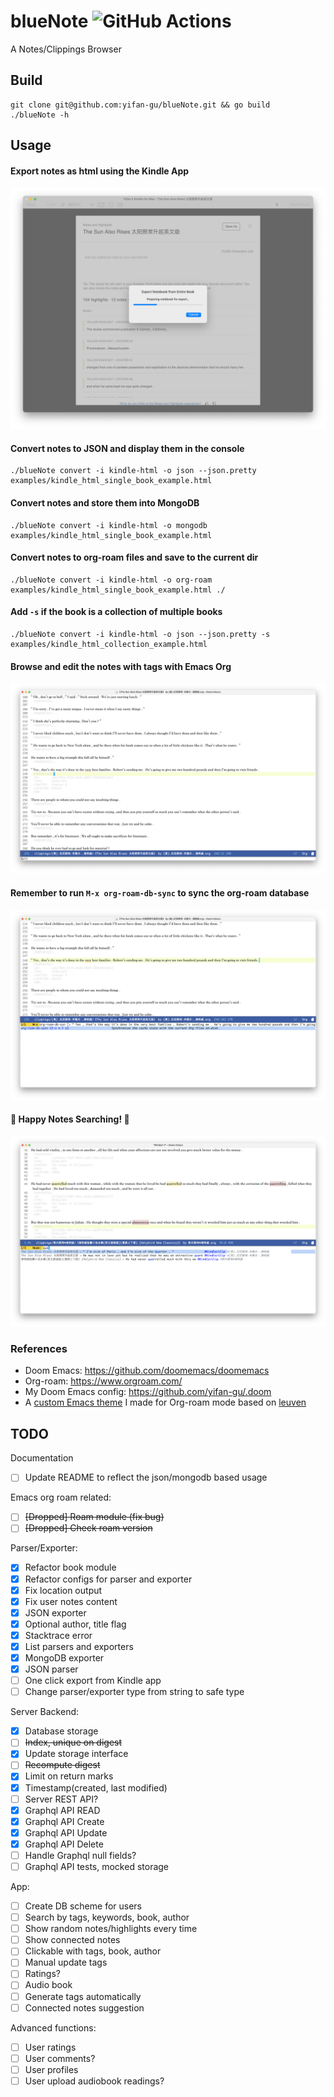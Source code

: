 blueNote ![GitHub Actions](https://github.com/yifan-gu/blueNote/actions/workflows/go.yml/badge.svg)
============
A Notes/Clippings Browser


## Build

```
git clone git@github.com:yifan-gu/blueNote.git && go build
./blueNote -h
```

## Usage

#### Export notes as html using the Kindle App
![Export Notes From Kindle App](screenshots/export-notes-from-kindle-app.png)


#### Convert notes to JSON and display them in the console
```
./blueNote convert -i kindle-html -o json --json.pretty examples/kindle_html_single_book_example.html
```

#### Convert notes and store them into MongoDB
```
./blueNote convert -i kindle-html -o mongodb examples/kindle_html_single_book_example.html
```

#### Convert notes to org-roam files and save to the current dir
```
./blueNote convert -i kindle-html -o org-roam examples/kindle_html_single_book_example.html ./
```

#### Add `-s` if the book is a collection of multiple books
```
./blueNote convert -i kindle-html -o json --json.pretty -s examples/kindle_html_collection_example.html
```

#### Browse and edit the notes with tags with Emacs Org
![View and Edit Notes in Emacs Org-roam](screenshots/view-notes-with-emacs-org-roam.png)

#### Remember to run `M-x org-roam-db-sync` to sync the org-roam database
![Run org-roam-db-sync](screenshots/org-roam-db-sync.png)

#### 📖 Happy Notes Searching! 📖
![Search for Notes in Emacs Org-roam](screenshots/search-keywords-with-emacs-org-roam.png)


### References

- Doom Emacs: https://github.com/doomemacs/doomemacs
- Org-roam: https://www.orgroam.com/
- My Doom Emacs config: https://github.com/yifan-gu/.doom
- A [custom Emacs theme](https://github.com/yifan-gu/.doom/blob/master/themes/org-leuven-theme.el) I made for Org-roam mode based on [leuven](https://github.com/fniessen/emacs-leuven-theme)


## TODO
Documentation
- [ ] Update README to reflect the json/mongodb based usage

Emacs org roam related:
- [ ] <s>[Dropped] Roam module (fix bug)</s>
- [ ] <s>[Dropped] Check roam version</s>

Parser/Exporter:
- [x] Refactor book module
- [x] Refactor configs for parser and exporter
- [x] Fix location output
- [x] Fix user notes content
- [x] JSON exporter
- [x] Optional author, title flag
- [x] Stacktrace error
- [x] List parsers and exporters
- [x] MongoDB exporter
- [x] JSON parser
- [ ] One click export from Kindle app
- [ ] Change parser/exporter type from string to safe type

Server Backend:
- [x] Database storage
- [ ] <s>Index, unique on digest</s>
- [x] Update storage interface
- [ ] <s>Recompute digest</s>
- [x] Limit on return marks
- [x] Timestamp(created, last modified)
- [ ] Server REST API?
- [x] Graphql API READ
- [x] Graphql API Create
- [x] Graphql API Update
- [x] Graphql API Delete
- [ ] Handle Graphql null fields?
- [ ] Graphql API tests, mocked storage

App:
- [ ] Create DB scheme for users
- [ ] Search by tags, keywords, book, author
- [ ] Show random notes/highlights every time
- [ ] Show connected notes
- [ ] Clickable with tags, book, author
- [ ] Manual update tags
- [ ] Ratings?
- [ ] Audio book
- [ ] Generate tags automatically
- [ ] Connected notes suggestion

Advanced functions:
- [ ] User ratings
- [ ] User comments?
- [ ] User profiles
- [ ] User upload audiobook readings?
